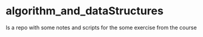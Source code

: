 # algorithm_and_dataStructures
Is a repo with some notes and scripts for the some exercise from the course
